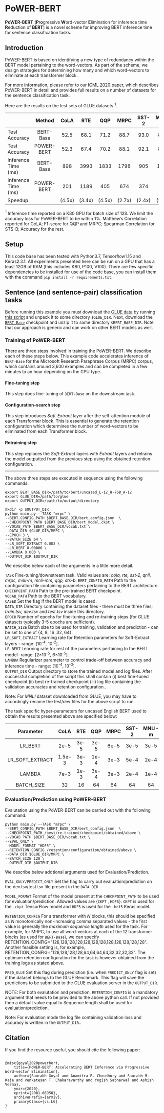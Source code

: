 
# PoWER-BERT

**PoWER-BERT** (**P**r**o**gressive **W**ord-vector **E**limination for inference time **R**eduction of **BERT**) is a novel scheme for improving BERT inference time for sentence classification tasks.

  

## Introduction

  
PoWER-BERT is based on identifying a new type of redundancy within the BERT model pertaining to the word-vectors. As part of the scheme, we design strategies for determining how many and which word-vectors to eliminate at each transformer block.

For more information, please refer to our [ICML 2020 paper](https://proceedings.icml.cc/static/paper_files/icml/2020/6722-Paper.pdf), which describes PoWER-BERT in detail and provides full results on a number of datasets for the sentence classification task.

Here are the results on the test sets of GLUE datasets <sup>1</sup>. 



||Method|CoLA|RTE|QQP|MRPC|SST-2|MNLI-m|MNLI-mm|QNLI|STS-B|
|---|:---:|:---:|:---:|:---:|:---:|:---:|:---:|:---:|:---:|:---:|
|Test Accuracy|BERT-Base|52.5| 68.1| 71.2| 88.7| 93.0| 84.6| 84.0| 91.0| 85.8| 
|Test Accuracy|POWER-BERT|52.3| 67.4| 70.2| 88.1| 92.1| 83.8| 83.1| 90.1| 85.1| 
|Inference Time (ms)|BERT-Base|898| 3993| 1833| 1798 |905 |1867 |1881 |1848| 881 |
|Inference Time (ms)|POWER-BERT|201| 1189 |405 |674 |374| 725 |908| 916 |448 |
|Speedup||(4.5x) |(3.4x) |(4.5x)| (2.7x)| (2.4x)| (2.6x)| (2.1x)| (2.0x)| (2.0x)| 


<sup>1</sup> Inference time reported  on a K80 GPU for batch size of 128. We limit the accuracy loss for PoWER-BERT to be within 1%. Matthew’s Correlation reported for CoLA; F1-score for QQP and MRPC; Spearman Correlation for STS-B; Accuracy for the rest.

## Setup

This code base has been tested with Python3.7, Tensorflow1.15 and Keras2.3.1. 
All experiments presented here can be run on a GPU that has a least 12GB of RAM (this includes K80, P100, V100). There are few specific dependencies to be installed for use of the code base, you can install them with the command
 `pip install -r requirements.txt`. 

## Sentence (and sentence-pair) classification tasks

Before running this example you must download the [GLUE data](https://gluebenchmark.com/tasks) by running [this script](https://gist.github.com/W4ngatang/60c2bdb54d156a41194446737ce03e2e) and unpack it to some directory `$GLUE_DIR`. Next, download the [`BERT-Base`](https://storage.googleapis.com/bert_models/2020_02_20/uncased_L-12_H-768_A-12.zip) checkpoint and unzip it to some directory `$BERT_BASE_DIR`. Note that our approach is generic and can work on other  BERT models as well.


### Training of PoWER-BERT

There are three steps involved in training the PoWER-BERT. We describe each of these steps below. This example code accelerates inference of `BERT-Base` for the Microsoft Research Paraphrase Corpus (MRPC) corpus, which  contains around 3,600 examples and can be completed in a few minutes to an hour depending on the GPU type. 

#### Fine-tuning step

This step does fine-tuning of `BERT-Base` on the downstream task.

#### Configuration-search step
This step introduces *Soft-Extract* layer after the self-attention module of each Transformer block. This is essential to generate the retention configuration which determines the number of  word-vectors to be eliminated from each Transformer block.

#### Retraining step
This step replaces the *Soft-Extract* layers with *Extract* layers and retrains the model outputted from the previous step  using the obtained retention configuration.

---------
The above three steps are executed in sequence using the following commands.

```shell
export BERT_BASE_DIR=/path/to/bert/uncased_L-12_H-768_A-12
export GLUE_DIR=/path/to/glue
export OUTPUT_DIR=/path/to/output/directory

mkdir -p $OUTPUT_DIR
python main.py --TASK "mrpc" \
--BERT_CONFIG_PATH $BERT_BASE_DIR/bert_config.json  \
--CHECKPOINT_PATH $BERT_BASE_DIR/bert_model.ckpt \
--VOCAB_PATH $BERT_BASE_DIR/vocab.txt \
--DATA_DIR $GLUE_DIR/MRPC \
--EPOCH 3 \
--BATCH_SIZE 64 \
--LR_SOFT_EXTRACT 0.003 \
--LR_BERT 0.00006 \
--LAMBDA 0.003 \
--OUTPUT_DIR $OUTPUT_DIR 
```

We describe below each of the arguments in a little more detail.

``TASK``   Fine-tuning/downstream task. Valid values are: *cola, rte, sst-2, qnli, mrpc, mnli-m, mnli-mm, qqp, sts-b*. 
``BERT_CONFIG_PATH`` Path to the configuration file containing parameters pertaining to the BERT architecture.
``CHECKPOINT_PATH``  Path to the pre-trained BERT checkpoint. <br  />
``VOCAB_PATH`` Path to the BERT vocabulary. <br  />
``CASED`` Set the flag if the BERT model is cased. <br  />
``DATA_DIR`` Directory containing the dataset files - there must be three files; *train.tsv, dev.tsv* and *test.tsv* inside this directory. <br  />
``EPOCH``  Number of epochs for fine-tuning and re-training steps (for GLUE datasets typically 3-5 epochs are sufficient). <br  />
``BATCH_SIZE``  Batch size to be used for training, validation and prediction - can  be set to one of  {4, 8, 16 ,32, 64}. <br  />
``LR_SOFT_EXTRACT``  Learning rate for Retention parameters for Soft-Extract layers -  range: [10<sup>-4</sup>, 10<sup>-2</sup>].   <br  /> 
``LR_BERT``  Learning rate for rest of the parameters pertaining to the BERT model -range: [2×10<sup>-5</sup>, 6×10<sup>-5</sup>].<br  />
``LAMBDA`` Regularizer parameter to control trade-off between accuracy and inference time -  range: [10<sup>-4</sup>, 10<sup>-3</sup>]. <br  /> 
``OUTPUT_DIR`` Output directory to store the trained model and log files. After successful completion of the script this shall contain (i) best fine-tuned checkpoint (ii) best re-trained checkpoint (iii) log file containing the validation accuracies and retention configuration..

Note: For *MNLI* dataset downloaded from GLUE, you may have to accordingly rename the test/dev files for the above script to run.

The task specific hyper-parameters for uncased English BERT used to obtain the results presented above are specified below:


|Parameter|CoLA|RTE|QQP|MRPC|SST-2|MNLI-m|MNLI-mm|QNLI|STS-B|
|:---:|:---:|:---:|:---:|:---:|:---:|:---:|:---:|:---:|:---:|
|LR_BERT|2e-5| 3e-5| 3e-5| 6e-5| 3e-5| 3e-5| 3e-5| 3e-5| 3e-5| 
|LR_SOFT_EXTRACT|1.5e-3| 3e-3| 1e-4| 3e-3| 5e-4| 2e-4| 1e-4| 2e-4| 3e-3| 
|LAMBDA|7e-3| 1e-3| 3e-4| 3e-3| 2e-4| 1e-4| 1e-4| 1.5e-4| 1e-3| 
|BATCH_SIZE|32| 16| 64| 64| 64| 64| 64| 16| 64| 

### Evaluation/Prediction using PoWER-BERT

Evalutation using the PoWER-BERT can be carried out with the following command.

```
python main.py --TASK "mrpc" \
--BERT_CONFIG_PATH $BERT_BASE_DIR/bert_config.json  \
--CHECKPOINT_PATH /best/re-trained/checkpoint/obtained/above \
--VOCAB_PATH $BERT_BASE_DIR/vocab.txt \
--EVAL_ONLY \
--MODEL_FORMAT "HDF5" \
--RETENTION_CONFIG /retention/configuration/obtained/above \
--DATA_DIR $GLUE_DIR/MRPC \
--BATCH_SIZE 128 \
--OUTPUT_DIR $OUTPUT_DIR
```

We describe below addtional arguments used for Evaluation/Prediction.

``EVAL_ONLY/PREDICT_ONLY`` Set the flag to carry out evaluation/prediction on the dev.tsv/test.tsv file present in the ``DATA_DIR``

``MODEL_FORMAT`` Format of the model present at the ``CHECKPOINT_PATH`` to be used for evaluation/prediction. Allowed values are {``CKPT`` , ``HDF5``}. ``CKPT`` is used for the ``.ckpt`` TensorFlow model and ``HDF5`` is used for the ``.hdf5`` Keras model. 

``RETENTION_CONFIG`` For a transformer with *N* blocks, this should be specified as *N* monotonically non-increasing comma separated values - the first value is generally the *maximum sequence length* used for the task. For example, for MRPC, to use all word-vectors at each of the 12 transformer blocks (as used for ``BERT-Base``), we can specify RETENTION_CONFIG="128,128,128,128,128,128,128,128,128,128,128,128". Another feasible setting is, for example, RETENTION_CONFIG="128,128,128,128,64,64,64,64,32,32,32,32". The optimum retention configuration for the task is however obtained from the training logs as stated above.

``PRED_GLUE`` Set this flag during prediction (i.e. when ``PREDICT_ONLY`` flag is set) if the dataset belongs to the GLUE Benchmark. This flag will save the predictions to be submitted to the GLUE evaluation server in the ``OUTPUT_DIR``.
 
NOTE:  For both evalutation and prediction, ``RETENTION_CONFIG`` is a mandatory argument that needs to be provided to the above python call. If not provided then a default value equal to Sequence length shall be used for evaluation/prediction.

Note: For evaluation mode the log file containing validation loss and accuracy is written in the ``OUTPUT_DIR``.. 


## Citation

If you find the resource useful, you should cite the following paper:

  

```

@misc{goyal2020powerbert,
    title={PoWER-BERT: Accelerating BERT Inference via Progressive Word-vector Elimination},
    author={Saurabh Goyal and Anamitra R. Choudhury and Saurabh M. Raje and Venkatesan T. Chakaravarthy and Yogish Sabharwal and Ashish Verma},
    year={2020},
    eprint={2001.08950},
    archivePrefix={arXiv},
    primaryClass={cs.LG}
}


```

